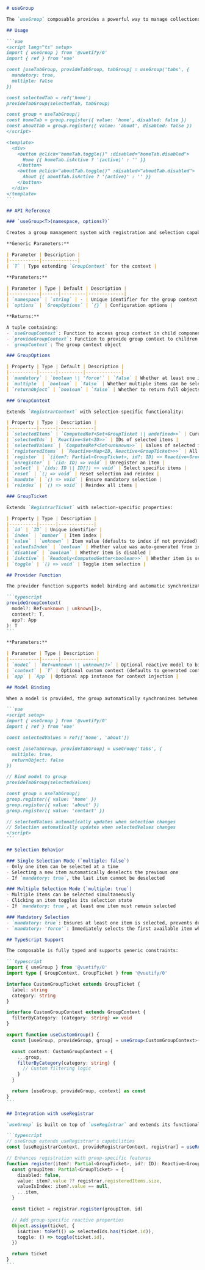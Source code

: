 ````markdown
# useGroup

The `useGroup` composable provides a powerful way to manage collections of items with selection capabilities. It's built on top of `useRegistrar` and handles group selection logic, including single/multiple selection modes, mandatory selection, and item management.

## Usage

```vue
<script lang="ts" setup>
import { useGroup } from '@vuetify/0'
import { ref } from 'vue'

const [useTabGroup, provideTabGroup, tabGroup] = useGroup('tabs', {
  mandatory: true,
  multiple: false
})

const selectedTab = ref('home')
provideTabGroup(selectedTab, tabGroup)

const group = useTabGroup()
const homeTab = group.register({ value: 'home', disabled: false })
const aboutTab = group.register({ value: 'about', disabled: false })
</script>

<template>
  <div>
    <button @click="homeTab.toggle()" :disabled="homeTab.disabled">
      Home {{ homeTab.isActive ? '(active)' : '' }}
    </button>
    <button @click="aboutTab.toggle()" :disabled="aboutTab.disabled">
      About {{ aboutTab.isActive ? '(active)' : '' }}
    </button>
  </div>
</template>
```

## API Reference

### `useGroup<T>(namespace, options?)`

Creates a group management system with registration and selection capabilities.

**Generic Parameters:**

| Parameter | Description |
|-----------|-------------|
| `T` | Type extending `GroupContext` for the context |

**Parameters:**

| Parameter | Type | Default | Description |
|-----------|------|---------|-------------|
| `namespace` | `string` | - | Unique identifier for the group context |
| `options` | `GroupOptions` | `{}` | Configuration options |

**Returns:**

A tuple containing:
- `useGroupContext`: Function to access group context in child components
- `provideGroupContext`: Function to provide group context to children with model binding
- `groupContext`: The group context object

### GroupOptions

| Property | Type | Default | Description |
|----------|------|---------|-------------|
| `mandatory` | `boolean \| 'force'` | `false` | Whether at least one item must be selected. `'force'` selects first item immediately |
| `multiple` | `boolean` | `false` | Whether multiple items can be selected simultaneously |
| `returnObject` | `boolean` | `false` | Whether to return full objects instead of values in model |

### GroupContext

Extends `RegistrarContext` with selection-specific functionality:

| Property | Type | Description |
|----------|------|-------------|
| `selectedItems` | `ComputedRef<Set<GroupTicket \| undefined>>` | Currently selected items |
| `selectedIds` | `Reactive<Set<ID>>` | IDs of selected items |
| `selectedValues` | `ComputedRef<Set<unknown>>` | Values of selected items |
| `registeredItems` | `Reactive<Map<ID, Reactive<GroupTicket>>>` | All registered items |
| `register` | `(item?: Partial<GroupTicket>, id?: ID) => Reactive<GroupTicket>` | Register a new item |
| `unregister` | `(id: ID) => void` | Unregister an item |
| `select` | `(ids: ID \| ID[]) => void` | Select specific items |
| `reset` | `() => void` | Reset selection and reindex |
| `mandate` | `() => void` | Ensure mandatory selection |
| `reindex` | `() => void` | Reindex all items |

### GroupTicket

Extends `RegistrarTicket` with selection-specific properties:

| Property | Type | Description |
|----------|------|-------------|
| `id` | `ID` | Unique identifier |
| `index` | `number` | Item index |
| `value` | `unknown` | Item value (defaults to index if not provided) |
| `valueIsIndex` | `boolean` | Whether value was auto-generated from index |
| `disabled` | `boolean` | Whether item is disabled |
| `isActive` | `Readonly<ComputedGetter<boolean>>` | Whether item is selected |
| `toggle` | `() => void` | Toggle item selection |

## Provider Function

The provider function supports model binding and automatic synchronization:

```typescript
provideGroupContext(
  model?: Ref<unknown | unknown[]>,
  context?: T,
  app?: App
): T
```

**Parameters:**

| Parameter | Type | Description |
|-----------|------|-------------|
| `model` | `Ref<unknown \| unknown[]>` | Optional reactive model to bind selections |
| `context` | `T` | Optional custom context (defaults to generated context) |
| `app` | `App` | Optional app instance for context injection |

## Model Binding

When a model is provided, the group automatically synchronizes between the model and selection state:

```vue
<script setup>
import { useGroup } from '@vuetify/0'
import { ref } from 'vue'

const selectedValues = ref(['home', 'about'])

const [useTabGroup, provideTabGroup] = useGroup('tabs', {
  multiple: true,
  returnObject: false
})

// Bind model to group
provideTabGroup(selectedValues)

const group = useTabGroup()
group.register({ value: 'home' })
group.register({ value: 'about' })
group.register({ value: 'contact' })

// selectedValues automatically updates when selection changes
// Selection automatically updates when selectedValues changes
</script>
```

## Selection Behavior

### Single Selection Mode (`multiple: false`)
- Only one item can be selected at a time
- Selecting a new item automatically deselects the previous one
- If `mandatory: true`, the last item cannot be deselected

### Multiple Selection Mode (`multiple: true`)
- Multiple items can be selected simultaneously
- Clicking an item toggles its selection state
- If `mandatory: true`, at least one item must remain selected

### Mandatory Selection
- `mandatory: true`: Ensures at least one item is selected, prevents deselecting the last item
- `mandatory: 'force'`: Immediately selects the first available item when registered

## TypeScript Support

The composable is fully typed and supports generic constraints:

```typescript
import { useGroup } from '@vuetify/0'
import type { GroupContext, GroupTicket } from '@vuetify/0'

interface CustomGroupTicket extends GroupTicket {
  label: string
  category: string
}

interface CustomGroupContext extends GroupContext {
  filterByCategory: (category: string) => void
}

export function useCustomGroup() {
  const [useGroup, provideGroup, group] = useGroup<CustomGroupContext>('custom-group')

  const context: CustomGroupContext = {
    ...group,
    filterByCategory(category: string) {
      // Custom filtering logic
    }
  }

  return [useGroup, provideGroup, context] as const
}
```

## Integration with useRegistrar

`useGroup` is built on top of `useRegistrar` and extends its functionality:

```typescript
// useGroup extends useRegistrar's capabilities
const [useRegistrarContext, provideRegistrarContext, registrar] = useRegistrar<GroupTicket, T>(namespace)

// Enhances registration with group-specific features
function register(item?: Partial<GroupTicket>, id?: ID): Reactive<GroupTicket> {
  const groupItem: Partial<GroupTicket> = {
    disabled: false,
    value: item?.value ?? registrar.registeredItems.size,
    valueIsIndex: item?.value == null,
    ...item,
  }

  const ticket = registrar.register(groupItem, id)

  // Add group-specific reactive properties
  Object.assign(ticket, {
    isActive: toRef(() => selectedIds.has(ticket.id)),
    toggle: () => toggle(ticket.id),
  })

  return ticket
}
```

````
